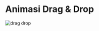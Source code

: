 # Animasi Drag & Drop
![drag   drop](https://user-images.githubusercontent.com/61005674/120099001-506a5100-c163-11eb-938b-dc7aa0a46373.gif)
